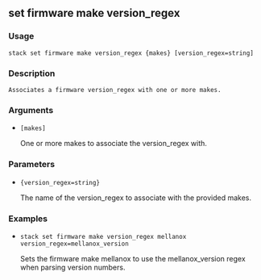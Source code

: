 ## set firmware make version_regex

### Usage

`stack set firmware make version_regex {makes} [version_regex=string]`

### Description


	Associates a firmware version_regex with one or more makes.

	

### Arguments

* `[makes]`

   One or more makes to associate the version_regex with.


### Parameters
* `{version_regex=string}`

   The name of the version_regex to associate with the provided makes.

### Examples

* `stack set firmware make version_regex mellanox version_regex=mellanox_version`

   Sets the firmware make mellanox to use the mellanox_version regex when parsing version numbers.



